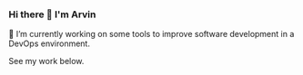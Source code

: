 ### Hi there 👋 I'm Arvin

🔭 I’m currently working on some tools to improve software development in a DevOps environment. 

See my work below. 
